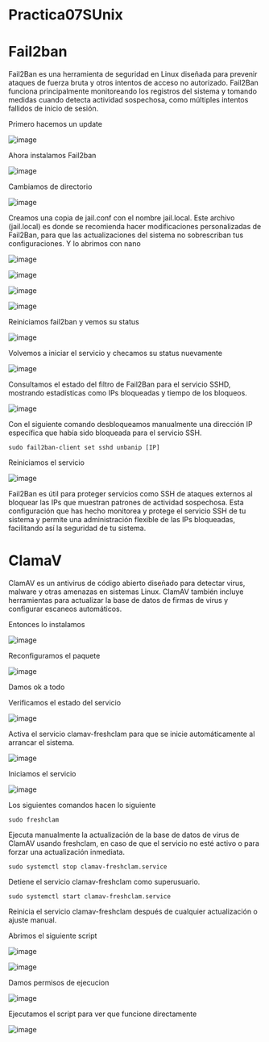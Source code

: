 # Practica07SUnix

# Fail2ban

Fail2Ban es una herramienta de seguridad en Linux diseñada para prevenir ataques de fuerza bruta y otros intentos de acceso no autorizado. Fail2Ban funciona principalmente monitoreando los registros del sistema y tomando medidas cuando detecta actividad sospechosa, como múltiples intentos fallidos de inicio de sesión.

Primero hacemos un update 

![image](https://github.com/user-attachments/assets/36b04fac-68b7-429e-9642-96549794ce15)

Ahora instalamos Fail2ban

![image](https://github.com/user-attachments/assets/9c738942-3aa0-46f7-af1c-c19a7c4d91b3)

Cambiamos de directorio 

![image](https://github.com/user-attachments/assets/26f110ce-a955-48a5-8b51-edd7ab4ef370)

Creamos una copia de jail.conf con el nombre jail.local. Este archivo (jail.local) es donde se recomienda hacer modificaciones personalizadas de Fail2Ban, para que las actualizaciones del sistema no sobrescriban tus configuraciones.
Y lo abrimos con nano 

![image](https://github.com/user-attachments/assets/2548a5f6-9fd9-4f6b-b4a1-a3da7b4b6790)

![image](https://github.com/user-attachments/assets/f7e736e3-d0ae-49ea-b7d1-c902438bf7f9)

![image](https://github.com/user-attachments/assets/f914e566-5e0a-4f25-b02e-16ff21a16733)

![image](https://github.com/user-attachments/assets/db3609e0-5a4e-43bf-98cd-d4f2bd3ee271)

Reiniciamos fail2ban y vemos su status

![image](https://github.com/user-attachments/assets/bb3eaddf-905b-464b-bd06-20ee5744710c)

Volvemos a iniciar el servicio y checamos su status nuevamente 

![image](https://github.com/user-attachments/assets/9322393e-b96b-42d0-a1d7-003018f93127)

Consultamos el estado del filtro de Fail2Ban para el servicio SSHD, mostrando estadísticas como IPs bloqueadas y tiempo de los bloqueos.


![image](https://github.com/user-attachments/assets/d6bb9140-e095-4bfa-9208-6e8f4a99ee9f)

Con el siguiente comando desbloqueamos manualmente una dirección IP específica que había sido bloqueada para el servicio SSH.

```
sudo fail2ban-client set sshd unbanip [IP]
```

Reiniciamos el servicio


![image](https://github.com/user-attachments/assets/f8677d1c-e2df-4e5a-a53e-f40c695f8abb)

Fail2Ban es útil para proteger servicios como SSH de ataques externos al bloquear las IPs que muestran patrones de actividad sospechosa. Esta configuración que has hecho monitorea y protege el servicio SSH de tu sistema y permite una administración flexible de las IPs bloqueadas, facilitando así la seguridad de tu sistema.

# ClamaV
ClamAV es un antivirus de código abierto diseñado para detectar virus, malware y otras amenazas en sistemas Linux. ClamAV también incluye herramientas para actualizar la base de datos de firmas de virus y configurar escaneos automáticos.

Entonces lo instalamos 


![image](https://github.com/user-attachments/assets/0e7967d2-6c1e-4791-b35d-b6e21cd3eec9)

Reconfiguramos el paquete

![image](https://github.com/user-attachments/assets/0cda9251-ff19-496e-aee4-c466d0854dc3)

Damos ok a todo

Verificamos el estado del servicio 

![image](https://github.com/user-attachments/assets/e94975cf-a52c-476f-a517-e14482b54bd1)

Activa el servicio clamav-freshclam para que se inicie automáticamente al arrancar el sistema.

![image](https://github.com/user-attachments/assets/59ba7f89-c6eb-46e0-9d2f-6f1da47b0223)

Iniciamos el servicio 

![image](https://github.com/user-attachments/assets/ab340e9f-b1a0-4e5c-9f1a-903c3454dba9)

Los siguientes comandos hacen lo siguiente
```
sudo freshclam
```
Ejecuta manualmente la actualización de la base de datos de virus de ClamAV usando freshclam, en caso de que el servicio no esté activo o para forzar una actualización inmediata.
```
sudo systemctl stop clamav-freshclam.service
```
Detiene el servicio clamav-freshclam como superusuario.
```
sudo systemctl start clamav-freshclam.service
```
Reinicia el servicio clamav-freshclam después de cualquier actualización o ajuste manual.

Abrimos el siguiente script 

![image](https://github.com/user-attachments/assets/a51db53a-e114-4164-87e7-c4fe2c1a0fe5)


![image](https://github.com/user-attachments/assets/2f2d3605-0d37-4d30-821f-331bdd5b1db1)

Damos permisos de ejecucion


![image](https://github.com/user-attachments/assets/e383e8f7-c6de-4f4b-9b05-9ac26276634e)

Ejecutamos el script para ver que funcione directamente

![image](https://github.com/user-attachments/assets/f8a9ac85-4a52-4ae5-ae12-221c35058a87)





